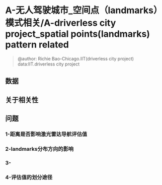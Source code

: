 


# A-无人驾驶城市_空间点（landmarks）模式相关/A-driverless city project_spatial points(landmarks) pattern related
> @author: Richie Bao-Chicago.IIT(driverless city project)  data:IIT.driverless city project
## 数据



## 关于相关性

## 问题

### 1-距离是否影响激光雷达导航评估值

### 2-landmarks分布方向的影响

### 3-

### 4-评估值的划分途径

## 

<!--stackedit_data:
eyJoaXN0b3J5IjpbOTYwMzI1NDYsLTE0NTg4NzEzMTAsMTg4ND
M5MDM2NCwzMTEyNDA1NjBdfQ==
-->